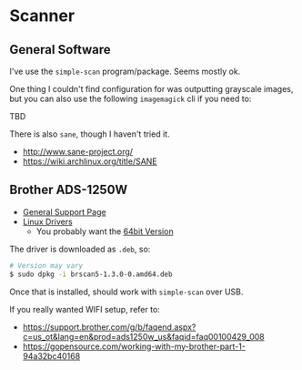 # Scanner

## General Software

I've use the `simple-scan` program/package. Seems mostly ok.

One thing I couldn't find configuration for was outputting grayscale images, but you can also use the following `imagemagick` cli if you need to:

TBD


There is also `sane`, though I haven't tried it.

* <http://www.sane-project.org/>
* <https://wiki.archlinux.org/title/SANE>

## Brother ADS-1250W

* [General Support Page](https://support.brother.com/g/b/producttop.aspx?c=us&lang=en&prod=ads1250w_us)
* [Linux Drivers](https://support.brother.com/g/b/downloadlist.aspx?c=us&lang=en&prod=ads1250w_us&os=128)
    * You probably want the [64bit Version](https://support.brother.com/g/b/downloadend.aspx?c=us&lang=en&prod=ads1250w_us&os=128&dlid=dlf104033_000&flang=4&type3=566)

The driver is downloaded as `.deb`, so:

```sh
# Version may vary
$ sudo dpkg -i brscan5-1.3.0-0.amd64.deb
```

Once that is installed, should work with `simple-scan` over USB.


If you really wanted WIFI setup, refer to:

* <https://support.brother.com/g/b/faqend.aspx?c=us_ot&lang=en&prod=ads1250w_us&faqid=faq00100429_008>
* <https://gopensource.com/working-with-my-brother-part-1-94a32bc40168>










